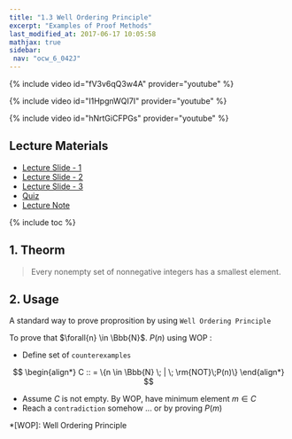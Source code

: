 ```yaml
---
title: "1.3 Well Ordering Principle"
excerpt: "Examples of Proof Methods"
last_modified_at: 2017-06-17 10:05:58
mathjax: true
sidebar:
 nav: "ocw_6_042J"
---
```


{% include video id="fV3v6qQ3w4A" provider="youtube" %}

{% include video id="I1HpgnWQI7I" provider="youtube" %}

{% include video id="hNrtGiCFPGs" provider="youtube" %}

## Lecture Materials

-	[Lecture Slide - 1](https://ocw.mit.edu/courses/electrical-engineering-and-computer-science/6-042j-mathematics-for-computer-science-spring-2015/lecture-slides/MIT6_042JS16_WellOrdering1.pdf)
-	[Lecture Slide - 2](https://ocw.mit.edu/courses/electrical-engineering-and-computer-science/6-042j-mathematics-for-computer-science-spring-2015/lecture-slides/MIT6_042JS16_WellOrdering2.pdf)
-	[Lecture Slide - 3](https://ocw.mit.edu/courses/electrical-engineering-and-computer-science/6-042j-mathematics-for-computer-science-spring-2015/lecture-slides/MIT6_042JS16_WellOrdering3.pdf)
-	[Quiz](https://ocw.mit.edu/courses/electrical-engineering-and-computer-science/6-042j-mathematics-for-computer-science-spring-2015/proofs/tp2-1/vertical-1d9c2a0e507a/)
-	[Lecture Note](https://ocw.mit.edu/courses/electrical-engineering-and-computer-science/6-042j-mathematics-for-computer-science-spring-2015/readings/MIT6_042JS15_Session3.pdf)

{% include toc %}

## 1. Theorm

>Every nonempty set of nonnegative integers has a smallest element.

## 2. Usage

A standard way to prove proprosition by using `Well Ordering Principle`

To prove that $\forall{n} \in \Bbb{N}$. $P(n)$ using WOP :

-	Define set of `counterexamples`

$$
	\begin{align*}
		C :: = \{n \in \Bbb{N} \; | \; \rm{NOT}\;P(n)\}
	\end{align*}
$$

-	Assume $C$ is not empty. By WOP, have minimum element $m \in C$
-	Reach a `contradiction` somehow ... or by proving $P(m)$

*[WOP]: Well Ordering Principle